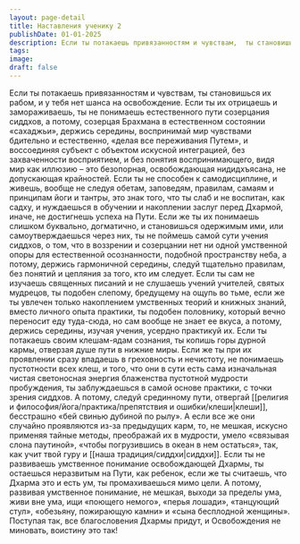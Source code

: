 ```yaml
---
layout: page-detail
title: Наставления ученику 2
publishDate: 01-01-2025
description: Если ты потакаешь привязанностям и чувствам,  ты становишься их рабом,  и у тебя нет шанса на освобождение. Если ты их отрицаешь и замораживаешь,  ты не понимаешь естественного пути созерцания сиддхов,  а потому, созерцая Брахмана в естественном состоянии «сахаджьи»...
tags:
image:
draft: false
---
```

Если ты потакаешь привязанностям и чувствам,  ты становишься их рабом,  и у тебя нет шанса на освобождение. Если ты их отрицаешь и замораживаешь,  ты не понимаешь естественного пути созерцания сиддхов,  а потому, созерцая Брахмана в естественном состоянии «сахаджьи»,  держись середины, воспринимай мир чувствами бдительно и естественно, «делая все переживания Путем»,  и воссоединяя субъект с объектом искусной интеграцией, без захваченности восприятием, и без понятия воспринимающего,  видя мир как иллюзию – это безопорная, освобождающая нидидхъясана,  не допускающая крайностей. Если ты не способен к самодисциплине,  и живешь, вообще не следуя обетам,  заповедям, правилам, самаям и принципам йоги и тантры, это знак того, что ты слаб и не воспитан, как садху,  и нуждаешься в обучении и накоплении заслуг перед Дхармой,  иначе, не достигнешь успеха на Пути. Если же ты их понимаешь слишком буквально,  догматично, и становишься одержимым ими,  или самоутверждаешься через них, ты не поймешь самой сути учения сиддхов,  о том, что в воззрении и созерцании нет ни одной умственной опоры для естественной осознанности,  подобной пространству неба, а потому, держись гармоничной середины,  следуй тщательно правилам,  без понятий и цепляния за того, кто им следует. Если ты сам не изучаешь священных писаний  и не слушаешь учений учителей, святых мудрецов,  ты подобен слепому, бредущему на ощупь во тьме, если же ты увлечен только накоплением  умственных теорий и книжных знаний,  вместо личного опыта практики, ты подобен половнику, который вечно  переносит еду туда-сюда,  но сам вообще не знает ее вкуса, а потому, держись середины,  изучая учения, усердно практикуй их. Если ты потакаешь своим клешам-ядам сознания,  ты копишь горы дурной кармы,  отверзая душе пути в нижние миры. Если же ты при их проявлении сразу впадаешь  в греховность и нечистоту,  не понимаешь пустотности всех клеш, и того, что они в сути есть сама изначальная  чистая светоносная энергия блаженства  пустотной мудрости пробуждения, ты заблуждаешься в самой основе практики,  с точки зрения сиддхов. А потому, следуй срединному пути,  отвергай [[религия и философия/йога/практика/препятствия и ошибки/клеши|клеши]], бесстрашно «бей свинью дубиной по рылу». А если все же они случайно проявляются  из-за предыдущих карм, то, не мешкая,  искусно применяя тайные методы, преображай их в мудрости,  умело «связывая слона паутиной»,  «чтобы погрузившись в океан в нем остаться»,  так, как учит твой гуру и [[наша традиция/сиддхи|сиддхи]]. Если ты не развиваешь умственное понимание  освобождающей Дхармы, ты остаешься  неразвитым на Пути, как ребенок, если же ты считаешь, что Дхарма это и есть ум,  ты промахиваешься мимо цели. А потому, развивая умственное понимание,  не мешкая, выходи за пределы ума, живи вне ума,  ищи «поющего немого», «перья лошади», «танцующий стул», «обезьяну, пожирающую камни»  и «сына бесплодной женщины». Поступая так, все благословения Дхармы придут,  и Освобождения не миновать, воистину это так!
